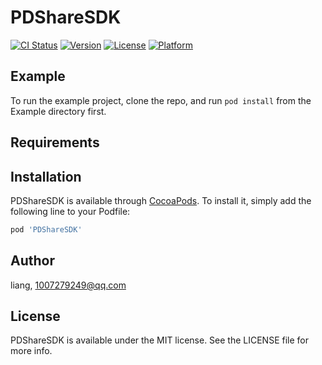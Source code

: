 # PDShareSDK

[![CI Status](https://img.shields.io/travis/liang/PDShareSDK.svg?style=flat)](https://travis-ci.org/liang/PDShareSDK)
[![Version](https://img.shields.io/cocoapods/v/PDShareSDK.svg?style=flat)](https://cocoapods.org/pods/PDShareSDK)
[![License](https://img.shields.io/cocoapods/l/PDShareSDK.svg?style=flat)](https://cocoapods.org/pods/PDShareSDK)
[![Platform](https://img.shields.io/cocoapods/p/PDShareSDK.svg?style=flat)](https://cocoapods.org/pods/PDShareSDK)

## Example

To run the example project, clone the repo, and run `pod install` from the Example directory first.

## Requirements

## Installation

PDShareSDK is available through [CocoaPods](https://cocoapods.org). To install
it, simply add the following line to your Podfile:

```ruby
pod 'PDShareSDK'
```

## Author

liang, 1007279249@qq.com

## License

PDShareSDK is available under the MIT license. See the LICENSE file for more info.
